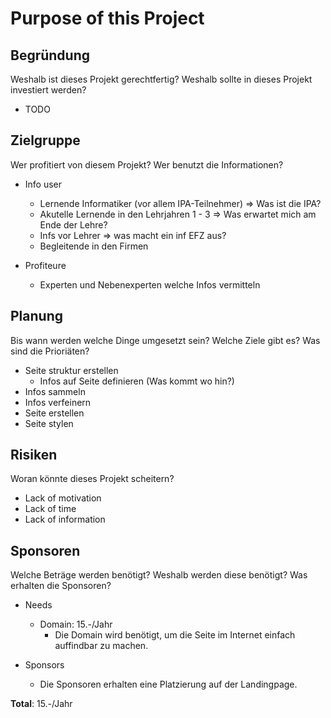 # Purpose of this Project

## Begründung
Weshalb ist dieses Projekt gerechtfertig? Weshalb sollte in dieses Projekt investiert werden?

- TODO


## Zielgruppe
Wer profitiert von diesem Projekt? Wer benutzt die Informationen?

- Info user
  - Lernende Informatiker (vor allem IPA-Teilnehmer) => Was ist die IPA?
  - Akutelle Lernende in den Lehrjahren 1 - 3 => Was erwartet mich am Ende der Lehre?
  - Infs vor Lehrer => was macht ein inf EFZ aus?
  - Begleitende in den Firmen

- Profiteure
  - Experten und Nebenexperten welche Infos vermitteln


## Planung
Bis wann werden welche Dinge umgesetzt sein? Welche Ziele gibt es? Was sind die Prioriäten?

- Seite struktur erstellen
  - Infos auf Seite definieren (Was kommt wo hin?)
- Infos sammeln
- Infos verfeinern 
- Seite erstellen 
- Seite stylen


## Risiken
Woran könnte dieses Projekt scheitern?

- Lack of motivation
- Lack of time
- Lack of information


## Sponsoren
Welche Beträge werden benötigt? Weshalb werden diese benötigt? Was erhalten die Sponsoren?

- Needs
  - Domain: 15.-/Jahr
    - Die Domain wird benötigt, um die Seite im Internet einfach auffindbar zu machen.

- Sponsors
  - Die Sponsoren erhalten eine Platzierung auf der Landingpage.

**Total**: 15.-/Jahr
